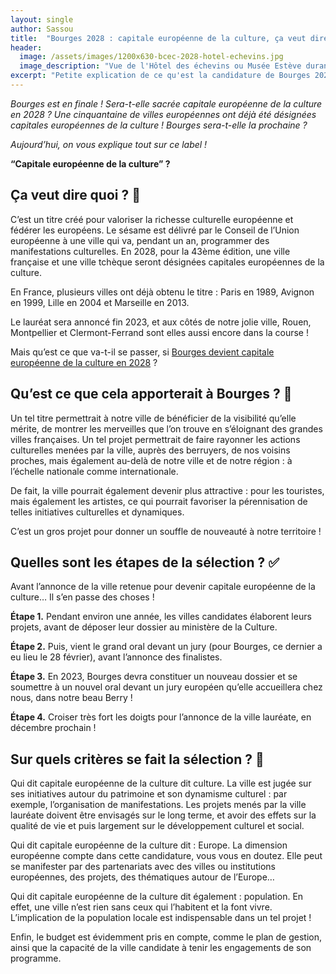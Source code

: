 ```yaml
---
layout: single
author: Sassou
title:  "Bourges 2028 : capitale européenne de la culture, ça veut dire quoi ?"
header:
  image: /assets/images/1200x630-bcec-2028-hotel-echevins.jpg
  image_description: "Vue de l'Hôtel des échevins ou Musée Estève durant les Nuits Lumière à Bourges, avec le logo de Bourges 2028, Ville Candidate pour le titre de Capitale Européenne de la Culture"
excerpt: "Petite explication de ce qu'est la candidature de Bourges 2028 au titre de Capitale Européenne de la Culture."
---
```


*Bourges est en finale ! Sera-t-elle sacrée capitale européenne de la culture en 2028 ? Une cinquantaine de villes européennes ont déjà été désignées capitales européennes de la culture ! Bourges sera-t-elle la prochaine ?*

*Aujourd’hui, on vous explique tout sur ce label !*

**“Capitale européenne de la culture” ?**

## Ça veut dire quoi ? 🤨

C’est un titre créé pour valoriser la richesse culturelle européenne et fédérer les européens. Le sésame est délivré par le Conseil de l’Union européenne à une ville qui va, pendant un an, programmer des manifestations culturelles. En 2028, pour la 43ème édition, une ville française et une ville tchèque seront désignées capitales européennes de la culture.

En France, plusieurs villes ont déjà obtenu le titre : Paris en 1989, Avignon en 1999, Lille en 2004 et Marseille en 2013.

Le lauréat sera annoncé fin 2023, et aux côtés de notre jolie ville, Rouen, Montpellier et Clermont-Ferrand sont elles aussi encore dans la course !

Mais qu’est ce que va-t-il se passer, si [Bourges devient capitale européenne de la culture en 2028](https://bourges2028.org/) ?

## Qu’est ce que cela apporterait à Bourges ? 🤔

Un tel titre permettrait à notre ville de bénéficier de la visibilité qu’elle mérite, de montrer les merveilles que l’on trouve en s’éloignant des grandes villes françaises. Un tel projet permettrait de faire rayonner les actions culturelles menées par la ville, auprès des berruyers, de nos voisins proches, mais également au-delà de notre ville et de notre région : à l’échelle nationale comme internationale.

De fait, la ville pourrait également devenir plus attractive : pour les touristes, mais également les artistes, ce qui pourrait favoriser la pérennisation de telles initiatives culturelles et dynamiques.

C’est un gros projet pour donner un souffle de nouveauté à notre territoire !

## Quelles sont les étapes de la sélection ? ✅

Avant l’annonce de la ville retenue pour devenir capitale européenne de la culture… Il s’en passe des choses !

**Étape 1.** Pendant environ une année, les villes candidates élaborent leurs projets, avant de déposer leur dossier au ministère de la Culture.

**Étape 2.** Puis, vient le grand oral devant un jury (pour Bourges, ce dernier a eu lieu le 28 février), avant l’annonce des finalistes.

**Étape 3.** En 2023, Bourges devra constituer un nouveau dossier et se soumettre à un nouvel oral devant un jury européen qu’elle accueillera chez nous, dans notre beau Berry !

**Étape 4.** Croiser très fort les doigts pour l’annonce de la ville lauréate, en décembre prochain !

## Sur quels critères se fait la sélection ? 📁

Qui dit capitale européenne de la culture dit culture. La ville est jugée sur ses initiatives autour du patrimoine et son dynamisme culturel : par exemple, l’organisation de manifestations. Les projets menés par la ville lauréate doivent être envisagés sur le long terme, et avoir des effets sur la qualité de vie et puis largement sur le développement culturel et social.

Qui dit capitale européenne de la culture dit : Europe. La dimension européenne compte dans cette candidature, vous vous en doutez. Elle peut se manifester par des partenariats avec des villes ou institutions européennes, des projets, des thématiques autour de l’Europe…

Qui dit capitale européenne de la culture dit également : population. En effet, une ville n’est rien sans ceux qui l’habitent et la font vivre. L’implication de la population locale est indispensable dans un tel projet !

Enfin, le budget est évidemment pris en compte, comme le plan de gestion, ainsi que la capacité de la ville candidate à tenir les engagements de son programme.